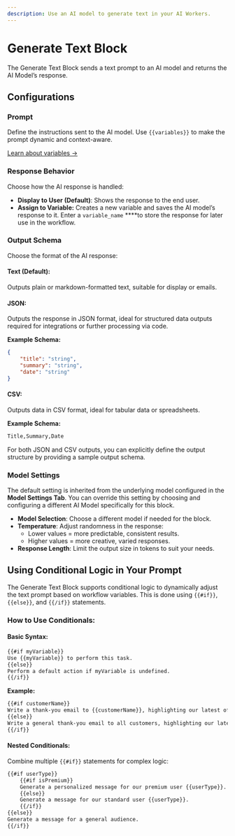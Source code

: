 ```yaml
---
description: Use an AI model to generate text in your AI Workers.
---
```


# Generate Text Block

The Generate Text Block sends a text prompt to an AI model and returns the AI Model’s response.

## Configurations

### **Prompt**

Define the instructions sent to the AI model. Use `{{variables}}` to make the prompt dynamic and context-aware.

[Learn about variables →](../variables.md)

### **Response Behavior**

Choose how the AI response is handled:

* **Display to User (Default)**: Shows the response to the end user.
* **Assign to Variable:** Creates a new variable and saves the AI model’s response to it. Enter a `variable_name` \*\*\*\*to store the response for later use in the workflow.

### Output Schema

Choose the format of the AI response:

#### **Text (Default):**&#x20;

Outputs plain or markdown-formatted text, suitable for display or emails.

#### **JSON:**&#x20;

Outputs the response in JSON format, ideal for structured data outputs required for integrations or further processing via code.

**Example Schema:**

```json
{
    "title": "string",
    "summary": "string",
    "date": "string"
}
```

#### **CSV:**&#x20;

Outputs data in CSV format, ideal for tabular data or spreadsheets.

**Example Schema:**

```markdown
Title,Summary,Date
```

For both JSON and CSV outputs, you can explicitly define the output structure by providing a sample output schema.

### **Model Settings**

The default setting is inherited from the underlying model configured in the **Model Settings Tab**. You can override this setting by choosing and configuring a different AI Model specifically for this block.

* **Model Selection**: Choose a different model if needed for the block.
* **Temperature**: Adjust randomness in the response:
  * Lower values = more predictable, consistent results.
  * Higher values = more creative, varied responses.
* **Response Length**: Limit the output size in tokens to suit your needs.

## **Using Conditional Logic in Your Prompt**

The Generate Text Block supports conditional logic to dynamically adjust the text prompt based on workflow variables. This is done using `{{#if}}`, `{{else}}`, and `{{/if}}` statements.

### **How to Use Conditionals**:

#### **Basic Syntax**:

```markdown
{{#if myVariable}}
Use {{myVariable}} to perform this task.
{{else}}
Perform a default action if myVariable is undefined.
{{/if}}
```

**Example:**

```markdown
{{#if customerName}}
Write a thank-you email to {{customerName}}, highlighting our latest offers.
{{else}}
Write a general thank-you email to all customers, highlighting our latest offers.
{{/if}}
```

#### **Nested Conditionals**:

Combine multiple `{{#if}}` statements for complex logic:

```markdown
{{#if userType}}
    {{#if isPremium}}
    Generate a personalized message for our premium user {{userType}}.
    {{else}}
    Generate a message for our standard user {{userType}}.
    {{/if}}
{{else}}
Generate a message for a general audience.
{{/if}}
```

